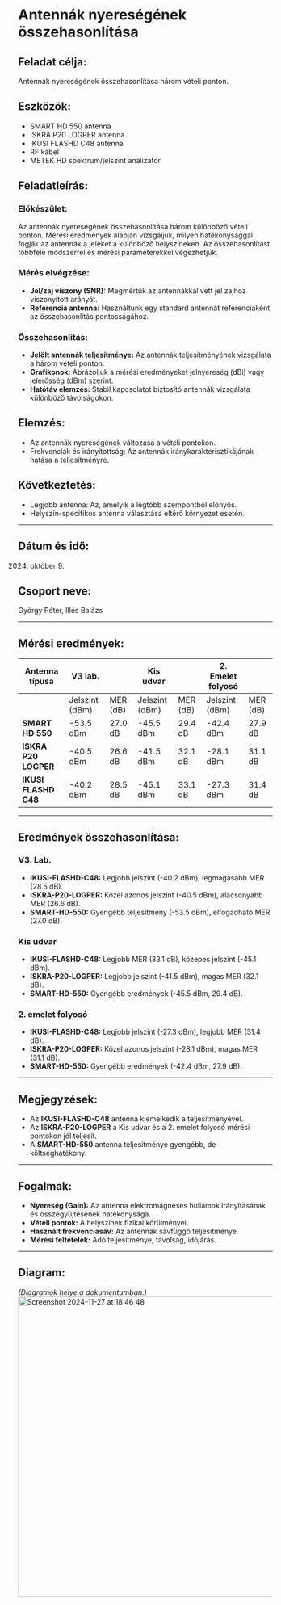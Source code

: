 # Antennák nyereségének összehasonlítása

## Feladat célja:
Antennák nyereségének összehasonlítása három vételi ponton.

## Eszközök:
- SMART HD 550 antenna
- ISKRA P20 LOGPER antenna
- IKUSI FLASHD C48 antenna
- RF kábel
- METEK HD spektrum/jelszint analizátor

## Feladatleírás:

### Előkészület:
Az antennák nyereségének összehasonlítása három különböző vételi ponton. Mérési eredmények alapján vizsgáljuk, milyen hatékonysággal fogják az antennák a jeleket a különböző helyszíneken. Az összehasonlítást többféle módszerrel és mérési paraméterekkel végezhetjük.

### Mérés elvégzése:
- **Jel/zaj viszony (SNR):** Megmértük az antennákkal vett jel zajhoz viszonyított arányát.
- **Referencia antenna:** Használtunk egy standard antennát referenciaként az összehasonlítás pontosságához.

### Összehasonlítás:
- **Jelölt antennák teljesítménye:** Az antennák teljesítményének vizsgálata a három vételi ponton.
- **Grafikonok:** Ábrázoljuk a mérési eredményeket jelnyereség (dBi) vagy jelerősség (dBm) szerint.
- **Hatótáv elemzés:** Stabil kapcsolatot biztosító antennák vizsgálata különböző távolságokon.

## Elemzés:
- Az antennák nyereségének változása a vételi pontokon.
- Frekvenciák és irányítottság: Az antennák iránykarakterisztikájának hatása a teljesítményre.

## Következtetés:
- Legjobb antenna: Az, amelyik a legtöbb szempontból előnyös.
- Helyszín-specifikus antenna választása eltérő környezet esetén.

---

## Dátum és idő:
2024. október 9.

## Csoport neve:
György Péter, Illés Balázs

---

## Mérési eredmények:

| Antenna típusa      | **V3 lab.**           |                  | **Kis udvar**       |                  | **2. Emelet folyosó** |                  |
|----------------------|-----------------------|------------------|---------------------|------------------|------------------------|------------------|
|                      | Jelszint (dBm)       | MER (dB)         | Jelszint (dBm)      | MER (dB)         | Jelszint (dBm)         | MER (dB)         |
| **SMART HD 550**     | -53.5 dBm            | 27.0 dB          | -45.5 dBm           | 29.4 dB          | -42.4 dBm              | 27.9 dB          |
| **ISKRA P20 LOGPER** | -40.5 dBm            | 26.6 dB          | -41.5 dBm           | 32.1 dB          | -28.1 dBm              | 31.1 dB          |
| **IKUSI FLASHD C48** | -40.2 dBm            | 28.5 dB          | -45.1 dBm           | 33.1 dB          | -27.3 dBm              | 31.4 dB          |

---

## Eredmények összehasonlítása:

### **V3. Lab.**
- **IKUSI-FLASHD-C48:** Legjobb jelszint (-40.2 dBm), legmagasabb MER (28.5 dB).
- **ISKRA-P20-LOGPER:** Közel azonos jelszint (-40.5 dBm), alacsonyabb MER (26.6 dB).
- **SMART-HD-550:** Gyengébb teljesítmény (-53.5 dBm), elfogadható MER (27.0 dB).

### **Kis udvar**
- **IKUSI-FLASHD-C48:** Legjobb MER (33.1 dB), közepes jelszint (-45.1 dBm).
- **ISKRA-P20-LOGPER:** Legjobb jelszint (-41.5 dBm), magas MER (32.1 dB).
- **SMART-HD-550:** Gyengébb eredmények (-45.5 dBm, 29.4 dB).

### **2. emelet folyosó**
- **IKUSI-FLASHD-C48:** Legjobb jelszint (-27.3 dBm), legjobb MER (31.4 dB).
- **ISKRA-P20-LOGPER:** Közel azonos jelszint (-28.1 dBm), magas MER (31.1 dB).
- **SMART-HD-550:** Gyengébb eredmények (-42.4 dBm, 27.9 dB).

---

## Megjegyzések:
- Az **IKUSI-FLASHD-C48** antenna kiemelkedik a teljesítményével.
- Az **ISKRA-P20-LOGPER** a Kis udvar és a 2. emelet folyosó mérési pontokon jól teljesít.
- A **SMART-HD-550** antenna teljesítménye gyengébb, de költséghatékony.

---

## Fogalmak:

- **Nyereség (Gain):** Az antenna elektromágneses hullámok irányításának és összegyűjtésének hatékonysága.
- **Vételi pontok:** A helyszínek fizikai körülményei.
- **Használt frekvenciasáv:** Az antennák sávfüggő teljesítménye.
- **Mérési feltételek:** Adó teljesítménye, távolság, időjárás.

---

## Diagram:
_(Diagramok helye a dokumentumban.)_
<img width="595" alt="Screenshot 2024-11-27 at 18 46 48" src="https://github.com/user-attachments/assets/889aa0f7-c18d-4738-8bb7-aef0ff10b2b4">


